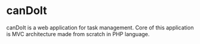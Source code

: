 # canDoIt
canDoIt is a web application for task management.
Core of this application is MVC architecture made from scratch in PHP language. 
